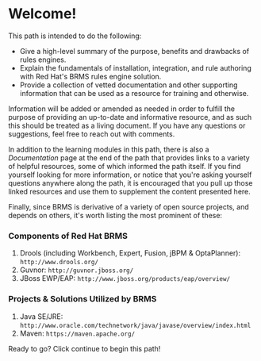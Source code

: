 # Welcome!

This path is intended to do the following:

* Give a high-level summary of the purpose, benefits and drawbacks of rules engines.
* Explain the fundamentals of installation, integration, and rule authoring with Red Hat's BRMS rules engine solution.
* Provide a collection of vetted documentation and other supporting information that can be used as a resource for training and otherwise.

Information will be added or amended as needed in order to fulfill the purpose of providing an up-to-date and informative resource, and as such this should be treated as a living document. If you have any questions or suggestions, feel free to reach out with comments.

In addition to the learning modules in this path, there is also a _Documentation_ page at the end of the path that provides links to a variety of helpful resources, some of which informed the path itself. If you find yourself looking for more information, or notice that you're asking yourself questions anywhere along the path, it is encouraged that you pull up those linked resources and use them to supplement the content presented here.

Finally, since BRMS is derivative of a variety of open source projects, and depends on others, it's worth listing the most prominent of these:

### Components of Red Hat BRMS

1. Drools (including Workbench, Expert, Fusion, jBPM & OptaPlanner): `http://www.drools.org/`
2. Guvnor: `http://guvnor.jboss.org/`
3. JBoss EWP/EAP: `http://www.jboss.org/products/eap/overview/`

### Projects & Solutions Utilized by BRMS

1. Java SE/JRE: `http://www.oracle.com/technetwork/java/javase/overview/index.html`
2. Maven: `https://maven.apache.org/`

Ready to go? Click continue to begin this path!
